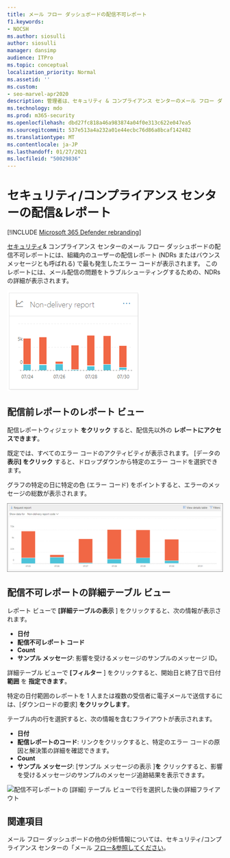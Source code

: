 ```yaml
---
title: メール フロー ダッシュボードの配信不可レポート
f1.keywords:
- NOCSH
ms.author: siosulli
author: siosulli
manager: dansimp
audience: ITPro
ms.topic: conceptual
localization_priority: Normal
ms.assetid: ''
ms.custom:
- seo-marvel-apr2020
description: 管理者は、セキュリティ & コンプライアンス センターのメール フロー ダッシュボードで配信の詳細レポートを使用して、組織内の送信者からの配信前レポート (NDRs またはバウンス メッセージとも呼ばれる) で最も頻繁に発生するエラー コードを監視する方法について説明します。
ms.technology: mdo
ms.prod: m365-security
ms.openlocfilehash: dbd27fc818a46a983874a04f0e313c622e047ea5
ms.sourcegitcommit: 537e513a4a232a01e44ecbc76d86a8bcaf142482
ms.translationtype: MT
ms.contentlocale: ja-JP
ms.lasthandoff: 01/27/2021
ms.locfileid: "50029836"
---
```

# <a name="non-delivery-report-in-the-security--compliance-center"></a>セキュリティ/コンプライアンス センターの配信&レポート

[!INCLUDE [Microsoft 365 Defender rebranding](../includes/microsoft-defender-for-office.md)]


[セキュリティ](https://protection.office.com)& コンプライアンス センター[](mail-flow-insights-v2.md)のメール フロー ダッシュボードの配信不可レポートには、組織内のユーザーの配信レポート (NDRs またはバウンス メッセージとも呼ばれる) で最も発生したエラー コードが表示されます。  このレポートには、メール配信の問題をトラブルシューティングするための、NDRs の詳細が表示されます。

![セキュリティ/コンプライアンス センターのメール フロー ダッシュボードの配信&ウィジェット](../../media/mfi-non-delivery-report-widget.png)

## <a name="report-view-for-the-non-delivery-report"></a>配信前レポートのレポート ビュー

配信レポートウィジェット **をクリック** すると、配信先以外の **レポートにアクセスできます**。

既定では、すべてのエラー コードのアクティビティが表示されます。 [データの **表示] をクリック** すると、ドロップダウンから特定のエラー コードを選択できます。

グラフの特定の日に特定の色 (エラー コード) をポイントすると、エラーのメッセージの総数が表示されます。

![[非承諾ドメイン] レポートのレポート ビュー](../../media/mfi-non-delivery-report-overview-view.png)

## <a name="details-table-view-for-the-non-delivery-report"></a>配信不可レポートの詳細テーブル ビュー

レポート ビューで **[詳細テーブルの表示** ] をクリックすると、次の情報が表示されます。

- **日付**
- **配信不可レポート コード**
- **Count**
- **サンプル メッセージ**: 影響を受けるメッセージのサンプルのメッセージ ID。

詳細テーブル ビューで **[フィルター** ] をクリックすると、開始日と終了日で日付 **範囲** を **指定できます**。

特定の日付範囲のレポートを 1 人または複数の受信者に電子メールで送信するには、[ダウンロードの要求] **をクリックします**。

テーブル内の行を選択すると、次の情報を含むフライアウトが表示されます。

- **日付**
- **配信レポートのコード**: リンクをクリックすると、特定のエラー コードの原因と解決策の詳細を確認できます。
- **Count**
- **サンプル メッセージ**: [サンプル メッセージの表示 [](message-trace-scc.md)]**を** クリックすると、影響を受けるメッセージのサンプルのメッセージ追跡結果を表示できます。

![配信不可レポートの [詳細] テーブル ビューで行を選択した後の詳細フライアウト](../../media/mfi-non-delivery-report-details-flyout.png)

## <a name="related-topics"></a>関連項目

メール フロー ダッシュボードの他の分析情報については、セキュリティ/コンプライアンス センターの「メール [フロー&参照してください](mail-flow-insights-v2.md)。
